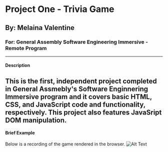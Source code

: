 # Project One - Trivia Game
## By: Melaina Valentine
### For: General Assembly Software Engineering Immersive - Remote Program
---
#### Description

This is the first, independent project completed in General Assmebly's Software Enginnering Immersive program and it covers basic HTML, CSS, and JavaScript code and functionality, respectively. This project also features JavaSript DOM manipulation.
---
#### Brief Example
Below is a recording of the game rendered in the browser.
![Alt Text](GG_Screen_Recording) 